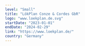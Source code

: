 ```yaml
---
level: "Small"
title: "LökPlan Conze & Cordes GbR"
logo: "www.loekplan.de.svg"
startDate: "2023-01-01"
endDate: "2024-02-29"
link: "https://www.loekplan.de/"
country: "Germany"
---
```

